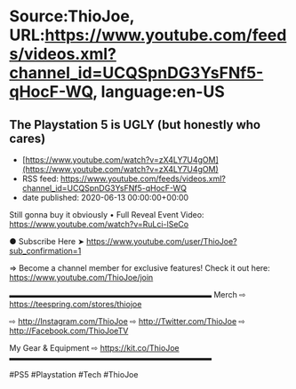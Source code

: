 # Source:ThioJoe, URL:https://www.youtube.com/feeds/videos.xml?channel_id=UCQSpnDG3YsFNf5-qHocF-WQ, language:en-US

## The Playstation 5 is UGLY (but honestly who cares)
 - [https://www.youtube.com/watch?v=zX4LY7U4gOM](https://www.youtube.com/watch?v=zX4LY7U4gOM)
 - RSS feed: https://www.youtube.com/feeds/videos.xml?channel_id=UCQSpnDG3YsFNf5-qHocF-WQ
 - date published: 2020-06-13 00:00:00+00:00

Still gonna buy it obviously
• Full Reveal Event Video: https://www.youtube.com/watch?v=RuLci-lSeCo

● Subscribe Here ➤ https://www.youtube.com/user/ThioJoe?sub_confirmation=1

⇒ Become a channel member for exclusive features! Check it out here: https://www.youtube.com/ThioJoe/join

▬▬▬▬▬▬▬▬▬▬▬▬▬▬▬▬▬▬▬▬▬▬▬▬▬▬
Merch ⇨ https://teespring.com/stores/thiojoe

⇨ http://Instagram.com/ThioJoe
⇨ http://Twitter.com/ThioJoe
⇨ http://Facebook.com/ThioJoeTV

My Gear & Equipment ⇨ https://kit.co/ThioJoe
▬▬▬▬▬▬▬▬▬▬▬▬▬▬▬▬▬▬▬▬▬▬▬▬▬▬

#PS5 #Playstation #Tech #ThioJoe

